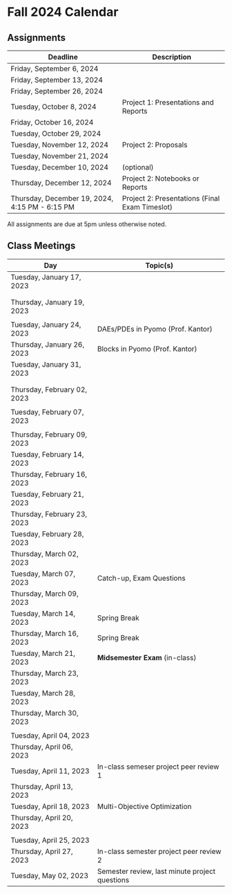 # Fall 2024 Calendar

## Assignments

| Deadline   | Description |
| ----------- | ----------- |
| Friday, September 6, 2024 | [](../notebooks/assignments/Pyomo1.ipynb) |
| Friday, September  13, 2024 | [](../notebooks/assignments/Pyomo2.ipynb) |
| Friday, September 26, 2024 | [](../notebooks/assignments/Pyomo3.ipynb) | 
| Tuesday, October 8, 2024 | Project 1: Presentations and Reports | 
| Friday, October 16, 2024 | [](../notebooks/assignments/Algorithms1.ipynb) |
| Tuesday, October 29, 2024 | [](../notebooks/assignments/Algorithms2.ipynb) |
| Tuesday, November 12, 2024 | Project 2: Proposals |
| Tuesday, November 21, 2024 | [](../notebooks/assignments/Algorithms3.ipynb) |
| Tuesday, December 10, 2024 | [](../notebooks/assignments/Algorithms4.ipynb) (optional) |
| Thursday, December 12, 2024 | Project 2: Notebooks or Reports |
| Thursday, December 19, 2024, 4:15 PM - 6:15 PM | Project 2: Presentations (Final Exam Timeslot) |

All assignments are due at 5pm unless otherwise noted.

## Class Meetings

| Day     | Topic(s) |
| ----------- | ----------- |
| Tuesday, January 17, 2023 | [](../notebooks/1/Pyomo-Introduction.ipynb) |
| | [](../notebooks/1/Optimization-Modeling.ipynb) |
| | [](../notebooks/1/LP-NLP.ipynb) |
| Thursday, January 19, 2023 | [](../notebooks/1/Pyomo-Nuts-and-Bolts.ipynb) |
| | [](../notebooks/assignments/Pyomo1.ipynb) |
| Tuesday, January 24, 2023 | DAEs/PDEs in Pyomo (Prof. Kantor) |
| Thursday, January 26, 2023 | Blocks in Pyomo (Prof. Kantor) |
| Tuesday, January 31, 2023 | [](../notebooks/1/IP.ipynb) |
| | [](../notebooks/2/Logical_Modeling_GDP.ipynb) |
| | [](../notebooks/2/Modeling_Disjunctions_Strip_Packing.ipynb) |
| Thursday, February 02, 2023 | [](../notebooks/3/DAE_background.ipynb) |
| | [](../notebooks/3/DAE_numeric_integration.ipynb) |
| Tuesday, February 07, 2023 | [](../notebooks/3/PyomoDAE_theory.ipynb) |
| | [](../notebooks/3/PyomoDAE_example.ipynb) |
| Thursday, February 09, 2023 | [](../notebooks/4/SP.ipynb)
| Tuesday, February 14, 2023 | [](../notebooks/6/Math-Primer.ipynb) |
| Thursday, February 16, 2023 | [](../notebooks/6/Math-Primer-2.ipynb) |
| Tuesday, February 21, 2023 | [](../notebooks/6/Optimality.ipynb) |
| Thursday, February 23, 2023 | [](../notebooks/6/Newton-Methods.ipynb) |
| Tuesday, February 28, 2023 | [](../notebooks/6/Quasi-Newton-Methods.ipynb) |
| Thursday, March 02, 2023 | [](../notebooks/6/Globalization.ipynb) |
| Tuesday, March 07, 2023 | Catch-up, Exam Questions |
| Thursday, March 09, 2023 | [](../notebooks/7/Convexity.ipynb) |
| Tuesday, March 14, 2023 | Spring Break |
| Thursday, March 16, 2023 | Spring Break |
| Tuesday, March 21, 2023 | **Midsemester Exam** (in-class) |
| Thursday, March 23, 2023 | [](../notebooks/7/Local-Optimality.ipynb) |
| Tuesday, March 28, 2023 | [](../notebooks/7/KKT-Multipliers.ipynb) |
| Thursday, March 30, 2023 | [](../notebooks/7/Constraint-Qualifications.ipynb) |
| | [](../notebooks/7/NLP-Diagnostics.ipynb) |
| Tuesday, April 04, 2023 | [](../notebooks/7/Second-Order.ipynb) |
| Thursday, April 06, 2023 | [](../notebooks/7/Interior-Point1.ipynb) |
| Tuesday, April 11, 2023 | In-class semeser project peer review 1 |
| Thursday, April 13, 2023 | [](../notebooks/7/Interior-Point2.ipynb) |
| Tuesday, April 18, 2023 | Multi-Objective Optimization |
| Thursday, April 20, 2023 | [](../notebooks/8/MILP.ipynb) |
| | [](../notebooks/8/MINLP-Algorithms.ipynb) |
| Tuesday, April 25, 2023 | [](../notebooks/8/Global-Opt.ipynb) |
| Thursday, April 27, 2023 | In-class semester project peer review 2 |
| Tuesday, May 02, 2023 | Semester review, last minute project questions |